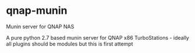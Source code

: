 # qnap-munin
Munin server for QNAP NAS

A pure python 2.7 based munin server for QNAP x86 TurboStations - ideally all plugins should be modules but this is first attempt
